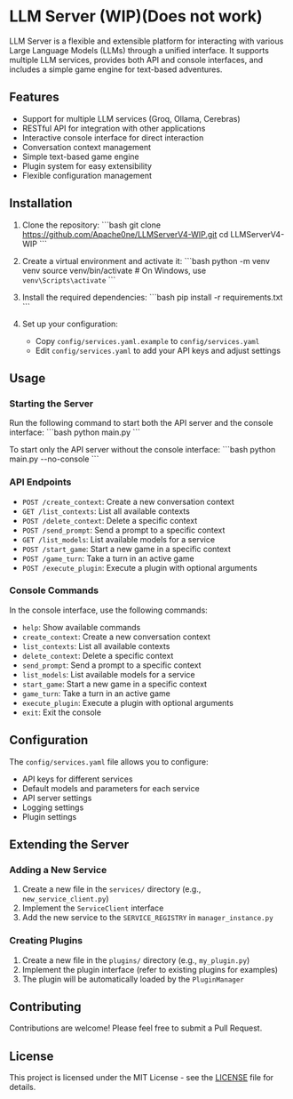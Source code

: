 # LLM Server (WIP)(Does not work) 

LLM Server is a flexible and extensible platform for interacting with various Large Language Models (LLMs) through a unified interface. It supports multiple LLM services, provides both API and console interfaces, and includes a simple game engine for text-based adventures.

## Features

- Support for multiple LLM services (Groq, Ollama, Cerebras)
- RESTful API for integration with other applications
- Interactive console interface for direct interaction
- Conversation context management
- Simple text-based game engine
- Plugin system for easy extensibility
- Flexible configuration management

## Installation

1. Clone the repository:
   \`\`\`bash
   git clone https://github.com/Apache0ne/LLMServerV4-WIP.git
   cd LLMServerV4-WIP
   \`\`\`

2. Create a virtual environment and activate it:
   \`\`\`bash
   python -m venv venv
   source venv/bin/activate  # On Windows, use `venv\Scripts\activate`
   \`\`\`

3. Install the required dependencies:
   \`\`\`bash
   pip install -r requirements.txt
   \`\`\`

4. Set up your configuration:
   - Copy `config/services.yaml.example` to `config/services.yaml`
   - Edit `config/services.yaml` to add your API keys and adjust settings

## Usage

### Starting the Server

Run the following command to start both the API server and the console interface:
\`\`\`bash
python main.py
\`\`\`

To start only the API server without the console interface:
\`\`\`bash
python main.py --no-console
\`\`\`

### API Endpoints

- `POST /create_context`: Create a new conversation context
- `GET /list_contexts`: List all available contexts
- `POST /delete_context`: Delete a specific context
- `POST /send_prompt`: Send a prompt to a specific context
- `GET /list_models`: List available models for a service
- `POST /start_game`: Start a new game in a specific context
- `POST /game_turn`: Take a turn in an active game
- `POST /execute_plugin`: Execute a plugin with optional arguments

### Console Commands

In the console interface, use the following commands:

- `help`: Show available commands
- `create_context`: Create a new conversation context
- `list_contexts`: List all available contexts
- `delete_context`: Delete a specific context
- `send_prompt`: Send a prompt to a specific context
- `list_models`: List available models for a service
- `start_game`: Start a new game in a specific context
- `game_turn`: Take a turn in an active game
- `execute_plugin`: Execute a plugin with optional arguments
- `exit`: Exit the console

## Configuration

The `config/services.yaml` file allows you to configure:

- API keys for different services
- Default models and parameters for each service
- API server settings
- Logging settings
- Plugin settings

## Extending the Server

### Adding a New Service

1. Create a new file in the `services/` directory (e.g., `new_service_client.py`)
2. Implement the `ServiceClient` interface
3. Add the new service to the `SERVICE_REGISTRY` in `manager_instance.py`

### Creating Plugins

1. Create a new file in the `plugins/` directory (e.g., `my_plugin.py`)
2. Implement the plugin interface (refer to existing plugins for examples)
3. The plugin will be automatically loaded by the `PluginManager`

## Contributing

Contributions are welcome! Please feel free to submit a Pull Request.

## License

This project is licensed under the MIT License - see the [LICENSE](LICENSE) file for details.
